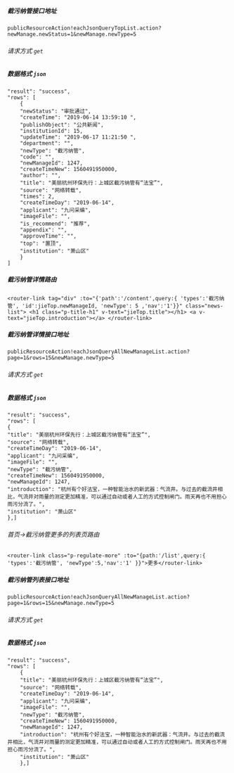 ##### 截污纳管接口地址 
`publicResourceAction!eachJsonQueryTopList.action?newManage.newStatus=1&newManage.newType=5`
###### 请求方式 `get`

##### 数据格式  `json`

```
"result": "success",
"rows": [
    {
    "newStatus": "审批通过",
    "createTime": "2019-06-14 13:59:10 ",
    "publishObject": "公共新闻",
    "institutionId": 15,
    "updateTime": "2019-06-17 11:21:50 ",
    "department": "",
    "newType": "截污纳管",
    "code": "",
    "newManageId": 1247,
    "createTimeNew": 1560491950000,
    "author": "",
    "title": "美丽杭州环保先行：上城区截污纳管有“法宝”",
    "source": "网络转载",
    "times": 2,
    "createTimeDay": "2019-06-14",
    "applicant": "九问采编",
    "imageFile": "",
    "is_recommend": "推荐",
    "appendix": "",
    "approveTime": "",
    "top": "置顶",
    "institution": "萧山区"
    }
]

```    
 

##### 截污纳管详情路由
 `
 <router-link tag="div" :to="{'path':'/content',query:{ 'types':'截污纳管', 'id':jieTop.newManageId, 'newType': 5 ,'nav':'1'}}" class="news-list">
    <h1 class="p-title-h1" v-text="jieTop.title"></h1>
    <a v-text="jieTop.introduction"></a>
 </router-link>
    `
 

##### 截污纳管详情接口地址  
`publicResourceAction!eachJsonQueryAllNewManageList.action?page=1&rows=15&newManage.newType=5`

###### 请求方式  `get`

##### 数据格式   `json`

```
"result": "success",
"rows": [
{
"title": "美丽杭州环保先行：上城区截污纳管有“法宝”",
"source": "网络转载",
"createTimeDay": "2019-06-14",
"applicant": "九问采编",
"imageFile": "",
"newType": "截污纳管",
"createTimeNew": 1560491950000,
"newManageId": 1247,
"introduction": "杭州有个好法宝，一种智能治水的新武器：气流井。与过去的截流井相比，气流井对雨量的测定更加精准，可以通过自动或者人工的方式控制闸门。雨天再也不用担心雨污分流了。",
"institution": "萧山区"
},]

```    
###### 首页->截污纳管更多的列表页路由
```
<router-link class="p-regulate-more" :to="{path:'/list',query:{ 'types':'截污纳管', 'newType':5,'nav':'1' }}">更多</router-link>
```
##### 截污纳管列表接口地址  
`publicResourceAction!eachJsonQueryAllNewManageList.action?page=1&rows=15&newManage.newType=5`

###### 请求方式  `get`

##### 数据格式   `json`

```
"result": "success",
"rows": [
    {
    "title": "美丽杭州环保先行：上城区截污纳管有“法宝”",
    "source": "网络转载",
    "createTimeDay": "2019-06-14",
    "applicant": "九问采编",
    "imageFile": "",
    "newType": "截污纳管",
    "createTimeNew": 1560491950000,
    "newManageId": 1247,
    "introduction": "杭州有个好法宝，一种智能治水的新武器：气流井。与过去的截流井相比，气流井对雨量的测定更加精准，可以通过自动或者人工的方式控制闸门。雨天再也不用担心雨污分流了。",
    "institution": "萧山区"
    },]
```
